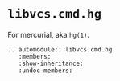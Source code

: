 # `libvcs.cmd.hg`

For mercurial, aka `hg(1)`.

```{eval-rst}
.. automodule:: libvcs.cmd.hg
   :members:
   :show-inheritance:
   :undoc-members:
```
